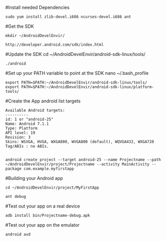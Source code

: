 #Install needed Dependencies

	sudo yum install zlib-devel.i686 ncurses-devel.i686 ant

#Get the SDK

	mkdir ~/AndroidDevelEnvir/

	http://developer.android.com/sdk/index.html

#Update the SDK
	cd ~/AndroidDevelEnvir/android-sdk-linux/tools/

	./android
	
#Set up your PATH variable to point at the SDK
	nano ~/.bash_profile

	export PATH=$PATH:~/AndroidDevelEnvir/android-sdk-linux/tools/
	export PATH=$PATH:~/AndroidDevelEnvir/android-sdk-linux/platform-tools/
	

#Create the App
	android list targets

	Available Android targets:
	----------
	id: 1 or "android-25"
	Name: Android 7.1.1
	Type: Platform
	API level: 19
	Revision: 3
	Skins: WSVGA, HVGA, WXGA800, WVGA800 (default), WQVGA432, WXGA720
	Tag/ABIs : no ABIs.


	android create project --target android-25 --name Projectname --path ~/AndroidDevelEnvir/project/Projectname --activity MainActivity --package com.example.myfirstapp



#Building your Android app

	cd ~/AndroidDevelEnvir/project/MyFirstApp

	ant debug



#Test out your app on a real device

	adb install bin/Projectname-debug.apk

#Test out your app on the emulator

	android avd


